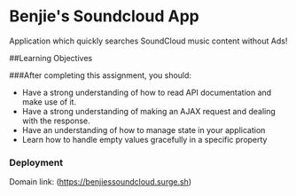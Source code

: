 # Benjie's Soundcloud App
Application which quickly searches SoundCloud music content without Ads!

##Learning Objectives

###After completing this assignment, you should:

* Have a strong understanding of how to read API documentation and make use of it.
* Have a strong understanding of making an AJAX request and dealing with the response.
* Have an understanding of how to manage state in your application
* Learn how to handle empty values gracefully in a specific property


### Deployment

Domain link: (https://benjiessoundcloud.surge.sh)
